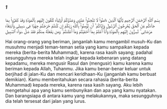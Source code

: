 ##### 1

<span class="ayah">بِسْمِ ٱللَّهِ ٱلرَّحْمَٰنِ ٱلرَّحِيمِ يَٰٓأَيُّهَا ٱلَّذِينَ ءَامَنُوا۟ لَا تَتَّخِذُوا۟ عَدُوِّى وَعَدُوَّكُمْ أَوْلِيَآءَ تُلْقُونَ إِلَيْهِم بِٱلْمَوَدَّةِ وَقَدْ كَفَرُوا۟ بِمَا جَآءَكُم مِّنَ ٱلْحَقِّ يُخْرِجُونَ ٱلرَّسُولَ وَإِيَّاكُمْ ۙ أَن تُؤْمِنُوا۟ بِٱللَّهِ رَبِّكُمْ إِن كُنتُمْ خَرَجْتُمْ جِهَٰدًۭا فِى سَبِيلِى وَٱبْتِغَآءَ مَرْضَاتِى ۚ تُسِرُّونَ إِلَيْهِم بِٱلْمَوَدَّةِ وَأَنَا۠ أَعْلَمُ بِمَآ أَخْفَيْتُمْ وَمَآ أَعْلَنتُمْ ۚ وَمَن يَفْعَلْهُ مِنكُمْ فَقَدْ ضَلَّ سَوَآءَ ٱلسَّبِيلِ</span>

<span class="ayah_translation">Hai orang-orang yang beriman, janganlah kamu mengambil musuh-Ku dan musuhmu menjadi teman-teman setia yang kamu sampaikan kepada mereka (berita-berita Muhammad), karena rasa kasih sayang; padahal sesungguhnya mereka telah ingkar kepada kebenaran yang datang kepadamu, mereka mengusir Rasul dan (mengusir) kamu karena kamu beriman kepada Allah, Tuhanmu. Jika kamu benar-benar keluar untuk berjihad di jalan-Ku dan mencari keridhaan-Ku (janganlah kamu berbuat demikian). Kamu memberitahukan secara rahasia (berita-berita Muhammad) kepada mereka, karena rasa kasih sayang. Aku lebih mengetahui apa yang kamu sembunyikan dan apa yang kamu nyatakan. Dan barangsiapa di antara kamu yang melakukannya, maka sesungguhnya dia telah tersesat dari jalan yang lurus.</span>
